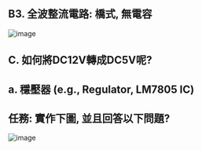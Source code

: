 ## B3. 全波整流電路: 橋式, 無電容
![image](https://github.com/s1115161038/EC2024/assets/164996824/62eee2b7-597f-4f14-8322-2412a76bde68)
## C. 如何將DC12V轉成DC5V呢?
## a. 穩壓器 (e.g., Regulator, LM7805 IC)
## 任務: 實作下圖, 並且回答以下問題?
![image](https://github.com/s1115161038/EC2024/assets/164996824/f32839c4-1d67-40bc-826b-26faf56ec40d)
